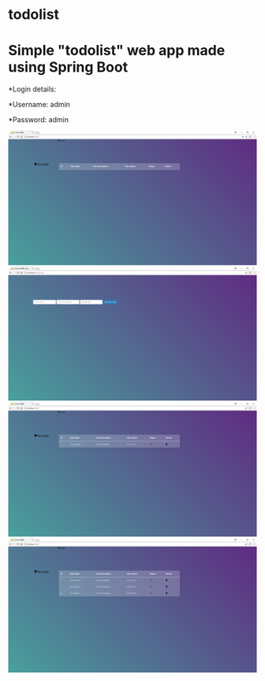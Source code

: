 # todolist

# Simple "todolist" web app made using Spring Boot
*Login details:

*Username: admin

*Password: admin


![](images/2.png)
![](images/3.png)
![](images/4.png)
![](images/5.png)


